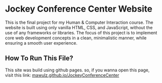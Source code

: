 # Jockey Conference Center Website
This is the final project for my Human & Computer Interaction course. The website is built using only vanilla HTML, CSS, and JavaScript, without the use of any frameworks or libraries. The focus of this project is to implement core web development concepts in a clean, minimalistic manner, while ensuring a smooth user experience.

## How To Run This File?
This site was build using github pages. so, if you wanna open this page, visit this link: [mawulz.github.io/JockeyConferenceCenter](url)
